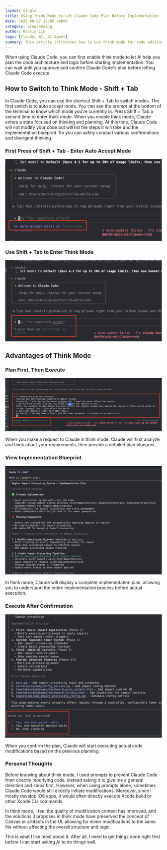 ```yaml
---
layout: single
title: Using Think Mode to Let Claude Code Plan Before Implementation
date: 2025-08-07 12:05 +0800
category: programming
author: Marvin Lin
tags: [Claude, AI, AI Agent]
summary: This article introduces how to use think mode for code editing on macOS and provides detailed step-by-step instructions.
---
```


When using Claude Code, you can first enable think mode to let AI help you plan the code architecture and logic before starting implementation. You can wait until you approve and confirm Claude Code's plan before letting Claude Code execute.

## How to Switch to Think Mode - Shift + Tab

In Claude Code, you can use the shortcut Shift + Tab to switch modes. The first switch is to auto accept mode. You can see the prompt at the bottom of the terminal to know which mode you're currently in. Press Shift + Tab a second time to enter think mode. When you enable think mode, Claude enters a state focused on thinking and planning. At this time, Claude Code will not modify your code but will list the steps it will take and the implementation blueprint. So you can safely conduct various confirmations and divergent thinking.

### First Press of Shift + Tab - Enter Auto Accept Mode
![auto accept mode](/assets/programming/claude-code-think-mode/claude-code-accept-mode.png)

### Use Shift + Tab to Enter Think Mode
![claude code think mode](/assets/programming/claude-code-think-mode/claude-code-think-mode.png)

## Advantages of Think Mode

### Plan First, Then Execute
![think mode request prompt](/assets/programming/claude-code-think-mode/think-mode-request-prompt.png)

When you make a request to Claude in think mode, Claude will first analyze and think about your requirements, then provide a detailed plan blueprint.

### View Implementation Blueprint
![plan mode blueprint](/assets/programming/claude-code-think-mode/plan-mode-blueprint.png)

In think mode, Claude will display a complete implementation plan, allowing you to understand the entire implementation process before actual execution.

### Execute After Confirmation
![action after planning](/assets/programming/claude-code-think-mode/action-after-planing.png)

When you confirm the plan, Claude will start executing actual code modifications based on the previous planning.

### Personal Thoughts
Before knowing about think mode, I used prompts to prevent Claude Code from directly modifying code, instead asking it to give me a general direction and steps first. However, when using prompts alone, sometimes Claude Code would still directly initiate modifications. Moreover, since I mostly develop iOS apps, it would often directly execute Xcode build or other Xcode CLI commands.

In think mode, I feel the quality of modification context has improved, and the solutions it proposes in think mode have preserved the concept of Canvas or artifacts in the UI, allowing for minor modifications to the same file without affecting the overall structure and logic.

This is what I like most about it. After all, I need to get things done right first before I can start asking AI to do things well.